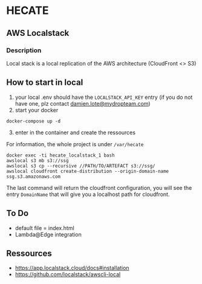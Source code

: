 # HECATE

## AWS Localstack

### Description
Local stack is a local replication of the AWS architecture (CloudFront <> S3)

## How to start in local
1. your local .env should have the `LOCALSTACK_API_KEY` entry (if you do not have one, plz contact damien.lote@mydropteam.com)
2. start your docker

```
docker-compose up -d
```

3. enter in the container and create the ressources

For information, the whole project is under `/var/hecate`
```
docker exec -ti hecate_localstack_1 bash
awslocal s3 mb s3://ssg
awslocal s3 cp --recursive //PATH/TO/ARTEFACT s3://ssg/
awslocal cloudfront create-distribution --origin-domain-name ssg.s3.amazonaws.com
```
The last command will return the cloudfront configuration, you will see the entry `DomainName` that will give you a localhost path for cloudfront.

## To Do 
- default file = index.html
- Lambda@Edge integration

## Ressources 

- https://app.localstack.cloud/docs#installation
- https://github.com/localstack/awscli-local
